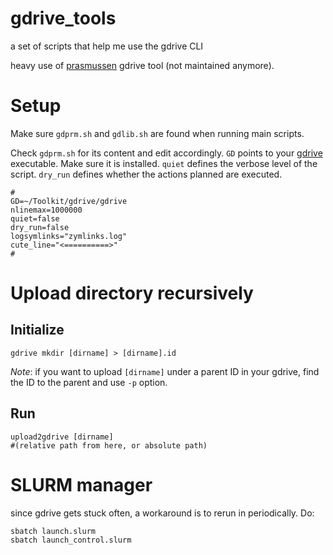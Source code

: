 # gdrive_tools
a set of scripts that help me use the gdrive CLI

heavy use of [prasmussen](https://github.com/prasmussen/gdrive) gdrive tool (not maintained anymore).

# Setup
Make sure `gdprm.sh` and `gdlib.sh` are found when running main scripts.

Check `gdprm.sh` for its content and edit accordingly. `GD` points to your [gdrive](https://github.com/prasmussen/gdrive) executable. Make sure it is installed. `quiet` defines the verbose level of the script. `dry_run` defines whether the actions planned are executed. 
```#!/bin/bash
# 
GD=~/Toolkit/gdrive/gdrive
nlinemax=1000000
quiet=false
dry_run=false
logsymlinks="zymlinks.log"
cute_line="<==========>"
#
```

# Upload directory recursively
## Initialize
```
gdrive mkdir [dirname] > [dirname].id
```
*Note*: if you want to upload `[dirname]` under a parent ID in your gdrive, find the ID to the parent and use `-p` option. 

## Run
```
upload2gdrive [dirname] 
#(relative path from here, or absolute path)
```

# SLURM manager
since gdrive gets stuck often, a workaround is to rerun in periodically. Do:
```
sbatch launch.slurm
sbatch launch_control.slurm
```
